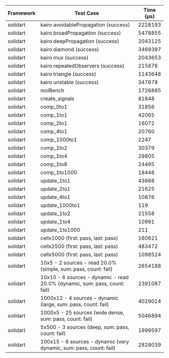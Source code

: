 | Framework | Test Case | Time (μs) |
| --- | --- | --- |
| solidart | kairo avoidablePropagation (success) | 2228193 |
| solidart | kairo broadPropagation (success) | 5478855 |
| solidart | kairo deepPropagation (success) | 2043125 |
| solidart | kairo diamond (success) | 3469397 |
| solidart | kairo mux (success) | 2043653 |
| solidart | kairo repeatedObservers (success) | 215876 |
| solidart | kairo triangle (success) | 1143648 |
| solidart | kairo unstable (success) | 347878 |
| solidart | molBench | 1726885 |
| solidart | create_signals | 81648 |
| solidart | comp_0to1 | 31856 |
| solidart | comp_1to1 | 42065 |
| solidart | comp_2to1 | 16072 |
| solidart | comp_4to1 | 20760 |
| solidart | comp_1000to1 | 2247 |
| solidart | comp_1to2 | 30379 |
| solidart | comp_1to4 | 29805 |
| solidart | comp_1to8 | 24495 |
| solidart | comp_1to1000 | 18448 |
| solidart | update_1to1 | 43868 |
| solidart | update_2to1 | 21625 |
| solidart | update_4to1 | 10876 |
| solidart | update_1000to1 | 119 |
| solidart | update_1to2 | 21558 |
| solidart | update_1to4 | 10991 |
| solidart | update_1to1000 | 211 |
| solidart | cellx1000 (first: pass, last: pass) | 160621 |
| solidart | cellx2500 (first: pass, last: pass) | 483472 |
| solidart | cellx5000 (first: pass, last: pass) | 1098524 |
| solidart | 10x5 - 2 sources - read 20.0% (simple, sum: pass, count: fail) | 2654188 |
| solidart | 10x10 - 6 sources - dynamic - read 20.0% (dynamic, sum: pass, count: fail) | 2391087 |
| solidart | 1000x12 - 4 sources - dynamic (large, sum: pass, count: fail) | 4029014 |
| solidart | 1000x5 - 25 sources (wide dense, sum: pass, count: fail) | 5046894 |
| solidart | 5x500 - 3 sources (deep, sum: pass, count: fail) | 1999597 |
| solidart | 100x15 - 6 sources - dynamic (very dynamic, sum: pass, count: fail) | 2828039 |
